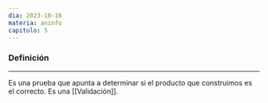 ```yaml
---
dia: 2023-10-16
materia: aninfo
capitulo: 5
---
```

### Definición
---
Es una prueba que apunta a determinar si el producto que construimos es el correcto. Es una [[Validación]].